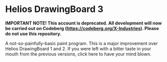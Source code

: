 # Helios DrawingBoard 3

**IMPORTANT NOTE! This account is deprecated. All development will now be carried out on Codeberg (https://codeberg.org/X-Industries). Please do not use this repository.**

A not-so-painfully-basic paint program. This is a major improvement over Helios DrawingBoard 1 and 2. If you were left with a bitter taste in your mouth from the previous versions, click here to have your mind blown.
